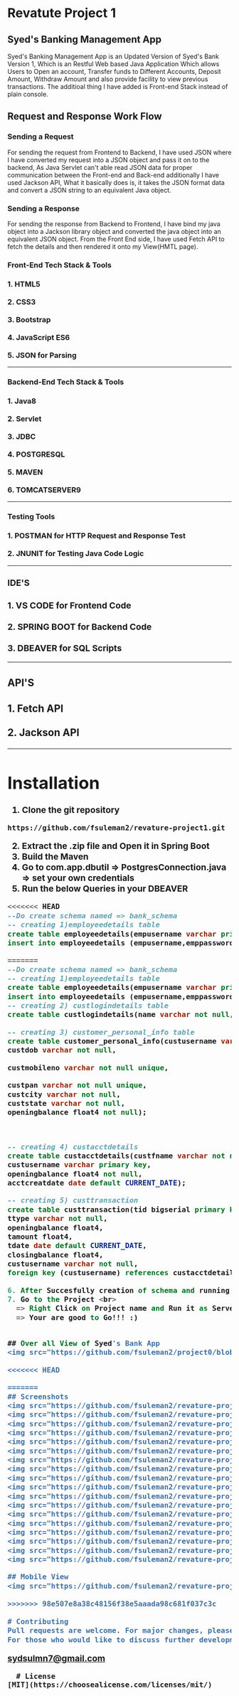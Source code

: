 # Revatute Project  1
## Syed's Banking Management App
Syed's Banking Management App is an Updated Version of Syed's Bank Version 1, Which is an Restful Web based Java Application Which allows Users to Open an account, Transfer funds to Different Accounts, Deposit Amount, Withdraw Amount and also provide facility to view previous transactions. The additioal thing I have added is Front-end Stack instead of plain console. <br>
##  Request and Response Work Flow
### Sending a Request
For sending the request from Frontend to Backend, I have used JSON where I have converted my request into a JSON object and pass it on to the backend, As Java Servlet can't able read JSON data for proper communication between the Front-end and Back-end additionally I have used Jackson API, What it basically does is, it takes the JSON format data and convert a JSON string to an equivalent Java object.
<br>
### Sending a Response
For sending the response from Backend to Frontend, I have bind my java object into a Jackson library object and converted the java object into an equivalent JSON object. From the Front End side, I have used Fetch API to fetch the details and then rendered it onto my View(HMTL page).

<h3>Front-End Tech Stack & Tools<h3>
  1. HTML5 <br><br>
  2. CSS3 <br><br>
  3. Bootstrap<br><br>
  4. JavaScript ES6<br><br>
  5. JSON for Parsing
  <hr>
  <h3>Backend-End Tech Stack & Tools<h3>
  1. Java8 <br><br>
  2. Servlet<br><br>
  3. JDBC <br><br>
  4. POSTGRESQL<br><br>
  5. MAVEN<br><br>
  6. TOMCATSERVER9
  <hr>
  <h3>Testing Tools<h3>
  1. POSTMAN for HTTP Request and Response Test<br><br>
  2. JNUNIT for Testing Java Code Logic
    <br<br><hr>
  <h3>IDE'S<h3>
  1. VS CODE for Frontend Code<br><br>
  2. SPRING BOOT for Backend Code<br><br>
  3. DBEAVER for SQL Scripts<br>
  <br<br><hr>
  <h3>API'S<h3>
   1. Fetch API<br><br>
   2. Jackson API<hr>
  
  # Installation
  1. Clone the git repository
  ```
  https://github.com/fsuleman2/revature-project1.git
  
  ```
  2. Extract the .zip file and Open it in  Spring Boot
  3. Build the Maven
  4. Go to com.app.dbutil => PostgresConnection.java => set your own credentials
  5. Run the below Queries in your DBEAVER
  ```sql
<<<<<<< HEAD
  --Do create schema named => bank_schema
  -- creating 1)employeedetails table
create table employeedetails(empusername varchar primary key,emppassword varchar not null , empname varchar not null);
insert into employeedetails (empusername,emppassword,empname) values('syed123','123','Syed');
  
=======
--Do create schema named => bank_schema
-- creating 1)employeedetails table
create table employeedetails(empusername varchar primary key,emppassword varchar not null , empname varchar not null);
insert into employeedetails (empusername,emppassword,empname) values('syed123','123','Syed');
-- creating 2) custlogindetails table
create table custlogindetails(name varchar not null,email varchar not null,username varchar primary key,password varchar not null);

-- creating 3) customer_personal_info table
create table customer_personal_info(custusername varchar primary key, custfname varchar not null, custlname varchar not null, custgender varchar not null,
custdob varchar not null,

custmobileno varchar not null unique,

custpan varchar not null unique,
custcity varchar not null,
custstate varchar not null,
openingbalance float4 not null);



-- creating 4) custacctdetails
create table custacctdetails(custfname varchar not null,
custusername varchar primary key,
openingbalance float4 not null,
acctcreatdate date default CURRENT_DATE);

-- creating 5) custtransaction
create table custtransaction(tid bigserial primary key,
ttype varchar not null,
openingbalance float4,
tamount float4,
tdate date default CURRENT_DATE,
closingbalance float4,
custusername varchar not null,
foreign key (custusername) references custacctdetails(custusername));
 
 6. After Succesfully creation of schema and running the quries.
 7. Go to the Project <br>
    => Right Click on Project name and Run it as Server<br>
    => Your are good to Go!!! :)
  
  
 ## Over all View of Syed's Bank App
  <img src="https://github.com/fsuleman2/project0/blob/master/SYEDS_BANK_APP.png" width=800px height=400px><br>
  
<<<<<<< HEAD
  
=======
 ## Screenshots
 <img src="https://github.com/fsuleman2/revature-project1/blob/master/screenshots/s1.PNG"><br>
 <img src="https://github.com/fsuleman2/revature-project1/blob/master/screenshots/s2.PNG"><br>
 <img src="https://github.com/fsuleman2/revature-project1/blob/master/screenshots/s3.PNG"><br>
 <img src="https://github.com/fsuleman2/revature-project1/blob/master/screenshots/s4.PNG"><br>
 <img src="https://github.com/fsuleman2/revature-project1/blob/master/screenshots/s5.PNG"><br>
 <img src="https://github.com/fsuleman2/revature-project1/blob/master/screenshots/s6.PNG"><br>
 <img src="https://github.com/fsuleman2/revature-project1/blob/master/screenshots/s7.PNG"><br>
 <img src="https://github.com/fsuleman2/revature-project1/blob/master/screenshots/s8.PNG"><br>
 <img src="https://github.com/fsuleman2/revature-project1/blob/master/screenshots/s9.PNG"><br>
 <img src="https://github.com/fsuleman2/revature-project1/blob/master/screenshots/s10.PNG"><br>
 <img src="https://github.com/fsuleman2/revature-project1/blob/master/screenshots/s11.PNG"><br>
 <img src="https://github.com/fsuleman2/revature-project1/blob/master/screenshots/s12.PNG"><br>
 <img src="https://github.com/fsuleman2/revature-project1/blob/master/screenshots/s13.PNG"><br>
 <img src="https://github.com/fsuleman2/revature-project1/blob/master/screenshots/s20.PNG"><br>
 <img src="https://github.com/fsuleman2/revature-project1/blob/master/screenshots/d1.PNG"><br>
 <img src="https://github.com/fsuleman2/revature-project1/blob/master/screenshots/s23.PNG"><br>
 <img src="https://github.com/fsuleman2/revature-project1/blob/master/screenshots/s24.PNG"><br>
 <img src="https://github.com/fsuleman2/revature-project1/blob/master/screenshots/s25.PNG"><br>
 
  ## Mobile View
 <img src="https://github.com/fsuleman2/revature-project1/blob/master/screenshots/s26.PNG"><br>
                                           
>>>>>>> 98e507e8a38c48156f38e5aaada98c681f037c3c
  
# Contributing
Pull requests are welcome. For major changes, please open an issue first to discuss what you would like to change.
For those who would like to discuss further development, my email is
```
sydsulmn7@gmail.com
```
  # License
[MIT](https://choosealicense.com/licenses/mit/)
